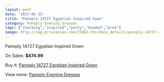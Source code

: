 ```yaml
---
layout: post
date: '2017-05-15'
title: "Panoply 14727 Egyptian Inspired Gown"
category: Panoply Evening Dresses
tags: ["charming","inspired","party","beaded","prom"]
image: http://img.princessan.com/27862-thickbox_default/panoply-14727-egyptian-inspired-gown.jpg
---
```

Panoply 14727 Egyptian Inspired Gown

On Sales: **$474.99**
<a href="https://www.princessan.com/en/12710-panoply-14727-egyptian-inspired-gown.html"><amp-img layout="responsive" width="600" height="600" src="//img.princessan.com/27862-thickbox_default/panoply-14727-egyptian-inspired-gown.jpg" alt="Panoply 14727 Egyptian Inspired Gown 0" /></a>
<a href="https://www.princessan.com/en/12710-panoply-14727-egyptian-inspired-gown.html"><amp-img layout="responsive" width="600" height="600" src="//img.princessan.com/27863-thickbox_default/panoply-14727-egyptian-inspired-gown.jpg" alt="Panoply 14727 Egyptian Inspired Gown 1" /></a>

Buy it: [Panoply 14727 Egyptian Inspired Gown](https://www.princessan.com/en/12710-panoply-14727-egyptian-inspired-gown.html "Panoply 14727 Egyptian Inspired Gown")

View more: [Panoply Evening Dresses](https://www.princessan.com/en/92- "Panoply Evening Dresses")